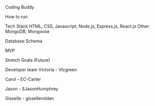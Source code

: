 Coding Buddy


How to run


Tech Stack
HTML, CSS, Javascript, Node.js, Express.js, React.js
Other: MongoDB, Mongoose

Database Schema


MVP

Stretch Goals (Future)

Developer team
Victoria - Vlcgreen

Carol - EC-Carter

Jason - SJasonHumphrey

Gisselle - gisselleroldan
